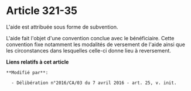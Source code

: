 # Article 321-35

L'aide est attribuée sous forme de subvention.

L'aide fait l'objet d'une convention conclue avec le bénéficiaire. Cette convention fixe notamment les modalités de versement
de l'aide ainsi que les circonstances dans lesquelles celle-ci donne lieu à reversement.

**Liens relatifs à cet article**

	**Modifié par**:

	  - Délibération n°2016/CA/03 du 7 avril 2016 - art. 25, v. init.
